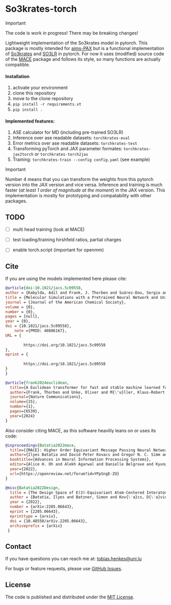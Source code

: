 # So3krates-torch

> [!IMPORTANT]
> The code is work in progress! There may be breaking changes!

Lightweight implementation of the So3krates model in pytorch. This package is mostly intended for [aims-PAX](https://github.com/tohenkes/aims-PAX) but is a functional implementation of [So3krates](https://github.com/thorben-frank/mlff) and [SO3LR](https://github.com/general-molecular-simulations/so3lr) in pytorch. For now it uses (modified) source code of the [MACE](https://github.com/ACEsuit/mace) package and follows its style, so many functions are actually compatible.

#### Installation

1. activate your environment
2. clone this repository
3. move to the clone repository
4. `pip install -r requirements.xt`
5. `pip install .`

#### Implemented features:
1. ASE calculator for MD (including pre-trained SO3LR)
2. Inference over ase readable datasets: `torchkrates-eval`
3. Error metrics over ase readable datasets: `torchkrates-test`
4. Transforming pyTorch and JAX parameter formates: `torchkrates-jax2torch` or `torchkrates-torch2jax`
5. Training: `torchkrates-train --config config.yaml` (see example)


> [!IMPORTANT]
> Number 4 means that you can transform the weights from this pytorch version into the JAX version and vice versa. Inference and training is much faster (*at least 1 order of magnitude at the moment*) in the JAX version. This implementation is mostly for prototyping and compatability with other packages.



## TODO
- [ ] multi head training (look at MACE)
- [ ] test loading/training hirshfeld ratios, partial charges
- [ ] enable torch.script (important for openmm)


## Cite
If you are using the models implemented here please cite:

```bibtex
@article{doi:10.1021/jacs.5c09558,
author = {Kabylda, Adil and Frank, J. Thorben and Suárez-Dou, Sergio and Khabibrakhmanov, Almaz and Medrano Sandonas, Leonardo and Unke, Oliver T. and Chmiela, Stefan and M{\"u}ller, Klaus-Robert and Tkatchenko, Alexandre},
title = {Molecular Simulations with a Pretrained Neural Network and Universal Pairwise Force Fields},
journal = {Journal of the American Chemical Society},
volume = {0},
number = {0},
pages = {null},
year = {0},
doi = {10.1021/jacs.5c09558},
    note ={PMID: 40886167},
URL = { 
    
        https://doi.org/10.1021/jacs.5c09558
},
eprint = { 
    
        https://doi.org/10.1021/jacs.5c09558
}
}

@article{frank2024euclidean,
  title={A Euclidean transformer for fast and stable machine learned force fields},
  author={Frank, Thorben and Unke, Oliver and M{\"u}ller, Klaus-Robert and Chmiela, Stefan},
  journal={Nature Communications},
  volume={15},
  number={1},
  pages={6539},
  year={2024}
}
```

Also consider citing MACE, as this software heavlily leans on or uses its code:


```bibtex
@inproceedings{Batatia2022mace,
  title={{MACE}: Higher Order Equivariant Message Passing Neural Networks for Fast and Accurate Force Fields},
  author={Ilyes Batatia and David Peter Kovacs and Gregor N. C. Simm and Christoph Ortner and Gabor Csanyi},
  booktitle={Advances in Neural Information Processing Systems},
  editor={Alice H. Oh and Alekh Agarwal and Danielle Belgrave and Kyunghyun Cho},
  year={2022},
  url={https://openreview.net/forum?id=YPpSngE-ZU}
}

@misc{Batatia2022Design,
  title = {The Design Space of E(3)-Equivariant Atom-Centered Interatomic Potentials},
  author = {Batatia, Ilyes and Batzner, Simon and Kov{\'a}cs, D{\'a}vid P{\'e}ter and Musaelian, Albert and Simm, Gregor N. C. and Drautz, Ralf and Ortner, Christoph and Kozinsky, Boris and Cs{\'a}nyi, G{\'a}bor},
  year = {2022},
  number = {arXiv:2205.06643},
  eprint = {2205.06643},
  eprinttype = {arxiv},
  doi = {10.48550/arXiv.2205.06643},
  archiveprefix = {arXiv}
 }
```

## Contact

If you have questions you can reach me at: tobias.henkes@uni.lu

For bugs or feature requests, please use [GitHub Issues](https://github.com/tohenkes/So3krates-torch/issues).

## License

The code is published and distributed under the [MIT License](MIT.md).
